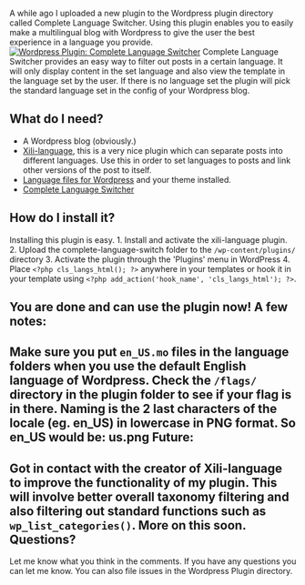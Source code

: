 A while ago I uploaded a new plugin to the Wordpress plugin directory called Complete Language Switcher. Using this plugin enables you to easily make a multilingual blog with Wordpress to give the user the best experience in a language you provide. [![Wordpress Plugin: Complete Language Switcher](/articles/completelangswitcher.jpg "Wordpress Plugin: Complete Language Switcher")](http://www.gayadesign.com/diy/wordpress-plugin-complete-language-switcher/)<span id="more-766"></span> Complete Language Switcher provides an easy way to filter out posts in a certain language. It will only display content in the set language and also view the template in the language set by the user. If there is no language set the plugin will pick the standard language set in the config of your Wordpress blog.

What do I need?
---------------

- A Wordpress blog (obviously.)
- [Xili-language](http://wordpress.org/extend/plugins/xili-language/), this is a very nice plugin which can separate posts into different languages. Use this in order to set languages to posts and link other versions of the post to itself.
- [Language files for Wordpress](http://codex.wordpress.org/WordPress_in_Your_Language) and your theme installed.
- [Complete Language Switcher](http://wordpress.org/extend/plugins/complete-language-switch/)

How do I install it?
--------------------

 Installing this plugin is easy. 1. Install and activate the xili-language plugin.
2. Upload the complete-language-switch folder to the `/wp-content/plugins/` directory
3. Activate the plugin through the 'Plugins' menu in WordPress
4. Place `<?php cls_langs_html(); ?>` anywhere in your templates or hook it in your template using `<?php add_action('hook_name', 'cls_langs_html'); ?>`.

 You are done and can use the plugin now! A few notes:
------------

 Make sure you put `en_US.mo` files in the language folders when you use the default English language of Wordpress. Check the `/flags/` directory in the plugin folder to see if your flag is in there. Naming is the 2 last characters of the locale (eg. en_US) in lowercase in PNG format. So en_US would be: us.png Future:
-------

 Got in contact with the creator of Xili-language to improve the functionality of my plugin. This will involve better overall taxonomy filtering and also filtering out standard functions such as `wp_list_categories()`. More on this soon. Questions?
----------

 Let me know what you think in the comments. If you have any questions you can let me know. You can also file issues in the Wordpress Plugin directory.